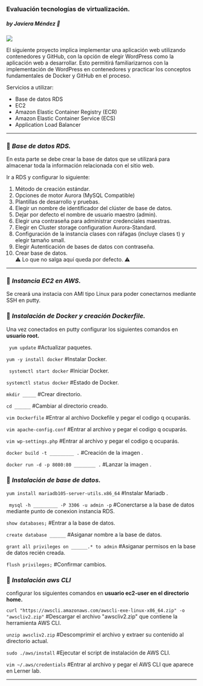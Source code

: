 ### Evaluación tecnologías de virtualización.
##### by Javiera Méndez :hibiscus:
![](https://www2.udsenterprise.com/media/filer_public_thumbnails/filer_public/ae/9c/ae9c8279-ef28-4eb0-a209-a1c6c10efd49/docker_with_aws_beta.jpg__800x600_q85_subsampling-2.jpg)

El siguiente proyecto implica implementar una aplicación web utilizando contenedores y GitHub, con la opción de elegir WordPress como la aplicación web a desarrollar. 
Esto permitirá familiarizarnos con la implementación de WordPress en contenedores y practicar los conceptos fundamentales de Docker y GitHub en el proceso.

Servicios a utilizar:
- Base de datos RDS
- EC2
- Amazon Elastic Container Registry (ECR)
- Amazon Elastic Container Service (ECS)
- Application Load Balancer

------------

### :pushpin: *Base de datos RDS.*
En esta parte se debe crear la base de datos que se utilizará para almacenar toda la información relacionada con el sitio web.

Ir a RDS y configurar lo siguiente: 
 
1. Método de creación estándar.
2. Opciones de motor Aurora (MySQL Compatible)
3. Plantillas de desarrollo y pruebas.
4. Elegir un nombre de identificador del clúster de base de datos.
5. Dejar por defecto el nombre de usuario maestro (admin).
6. Elegir una contraseña para administrar credenciales maestras.
7. Elegir en Cluster storage configuration Aurora-Standard.
8. Configuración de la instancia clases con ráfagas (incluye clases t) y elegir tamaño small.
7. Elegir Autenticación de bases de datos con contraseña.
8. Crear base de datos.  
:warning: Lo que no salga aquí queda por defecto. :warning:
------------

### :pushpin: *Instancia EC2 en AWS.*

Se creará una instacia con AMI tipo Linux para poder conectarnos mediante SSH en putty.

### :pushpin: *Instalación de Docker y creación Dockerfile.*
Una vez conectados en putty configurar los siguientes comandos en **usuario root.**

` yum update` #Actualizar paquetes.

`yum -y install docker`  #Instalar Docker.

` systemctl start docker`  #Iniciar Docker.

`systemctl status docker`   #Estado de Docker.

` mkdir _____ `    #Crear directorio.

` cd ______ `      #Cambiar al directorio creado.

` vim Dockerfile `    #Entrar al archivo Dockefile y pegar el codigo q ocuparás.

` vim apache-config.conf `    #Entrar al archivo y pegar el codigo q ocuparás.

` vim wp-settings.php `    #Entrar al archivo y pegar el codigo q ocuparás.

` docker build -t _________ . `  #Creación de la imagen .

` docker run -d -p 8080:80 ________ . `  #Lanzar la imagen .

### :pushpin: *Instalación de base de datos.*

` yum install mariadb105-server-utils.x86_64 `  #Instalar Mariadb .

` mysql -h _________ -P 3306 -u admin -p`  #Conerctarse a la base de datos mediante punto de conexion instancia RDS.

`show databases;` #Entrar a la base de datos.

`create database ______` #Asiganar nombre a la base de datos.

`grant all privileges on ______.* to admin` #Asiganar permisos en la base de datos recién creada.

`flush privileges;` #Confirmar cambios.

### :pushpin: *Instalación aws CLI*
configurar los siguientes comandos en **usuario ec2-user en el directorio home.**


`curl "https://awscli.amazonaws.com/awscli-exe-linux-x86_64.zip" -o "awscliv2.zip"` #Descargar el archivo "awscliv2.zip" que contiene la herramienta AWS CLI.

`unzip awscliv2.zip`  #Descomprimir el archivo y extraer su contenido al directorio actual.

`sudo ./aws/install`   #Ejecutar el script de instalación de AWS CLI.

`vim ~/.aws/credentials` #Entrar al archivo y pegar el AWS CLI que aparece en Lerner lab.

------------











